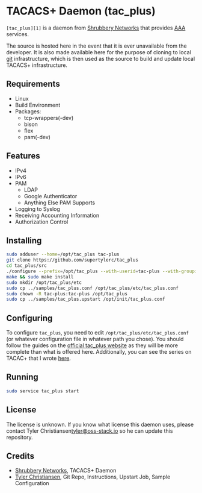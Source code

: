 # TACACS+ Daemon (tac_plus)

`[tac_plus][1]` is a daemon from [Shrubbery Networks][2] that provides
[AAA][3] services.

The source is hosted here in the event that it is ever unavailable from
the developer.  It is also made available here for the purpose of
cloning to local [git][4] infrastructure, which is then used as the
source to build and update local TACACS+ infrastructure.

## Requirements

* Linux
* Build Environment
* Packages:
  * tcp-wrappers(-dev)
  * bison
  * flex
  * pam(-dev)

## Features

* IPv4
* IPv6
* PAM
  * LDAP
  * Google Authenticator
  * Anything Else PAM Supports
* Logging to Syslog
* Receiving Accounting Information
* Authorization Control

## Installing

```bash
sudo adduser --home=/opt/tac_plus tac-plus
git clone https://github.com/supertylerc/tac_plus
cd tac_plus/src
./configure --prefix=/opt/tac_plus --with-userid=tac-plus --with-groupid=tac-plus
make && sudo make install
sudo mkdir /opt/tac_plus/etc
sudo cp ../samples/tac_plus.conf /opt/tac_plus/etc/tac_plus.conf
sudo chown -R tac-plus:tac-plus /opt/tac_plus
sudo cp ../samples/tac_plus.upstart /opt/init/tac_plus.conf
```

## Configuring

To configure `tac_plus`, you need to edit
`/opt/tac_plus/etc/tac_plus.conf` (or whatever configuration file in
whatever path you chose).  You should follow the guides on the [official
tac_plus website][1] as they will be more complete than what is offered
here.  Additionally, you can see the series on TACAC+ that I wrote
[here][5].

## Running

```bash
sudo service tac_plus start
```

## License

The license is unknown.  If you know what license this daemon uses,
please contact Tyler Christiansen<tyler@oss-stack.io> so he can update
this repository.

## Credits

* [Shrubbery Networks][2], TACACS+ Daemon
* [Tyler Christiansen][6], Git Repo, Instructions, Upstart Job, Sample
  Configuration

[1]: http://shrubbery.net/tac_plus/ "TACACS+ Daemon"
[2]: http://shrubbery.net/ "Shrubbery Networks, Inc"
[3]: http://en.wikipedia.org/wiki/AAA_protocol "Authentication, Authorization, and Account"
[4]: http://git-scm.org/ "Git Distributed Version Control System"
[5]: http://oss-stack.io/blog/categories/tacacs/ "OSS Stack - TACACS+ Category"
[6]: http://oss-stack.io/ "OSS Stack"
